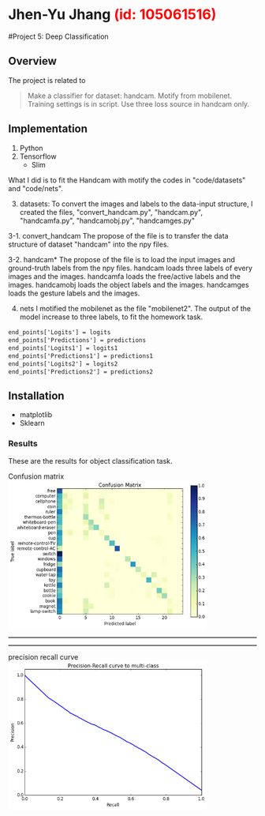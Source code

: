 # Jhen-Yu Jhang <span style="color:red">(id: 105061516)</span>

#Project 5: Deep Classification

## Overview
The project is related to 
> Make a classifier for dataset: handcam.
> Motify from mobilenet.
> Training settings is in script.
> Use three loss source in handcam only.


## Implementation
1. Python
2. Tensorflow
	* Slim
	
What I did is to fit the Handcam with motify the codes in "code/datasets" and "code/nets".


3. datasets:
To convert the images and labels to the data-input structure, I created the files, "convert_handcam.py", "handcam.py", "handcamfa.py", "handcamobj.py", "handcamges.py"

3-1. convert_handcam
The propose of the file is to transfer the data structure of dataset "handcam" into the npy files.

3-2. handcam*
The propose of the file is to load the input images and ground-truth labels from the npy files.
handcam loads three labels of every images and the images.
handcamfa loads the free/active labels and the images.
handcamobj loads the object labels and the images.
handcamges loads the gesture labels and the images.

4. nets
I motified the mobilenet as the file "mobilenet2". The output of the model increase to three labels, to fit the homework task.

```
end_points['Logits'] = logits
end_points['Predictions'] = predictions
end_points['Logits1'] = logits1
end_points['Predictions1'] = predictions1
end_points['Logits2'] = logits2
end_points['Predictions2'] = predictions2
```

## Installation
* matplotlib
* Sklearn

### Results

These are the results for object classification task.
<table border=1>
Confusion matrix
<img src="plot_cm.png" width="80%"/>

<table border=1>
</table>
<tr>
precision recall curve
<img src="plot_prc.png" width="80%"/>
</tr>

</table>


